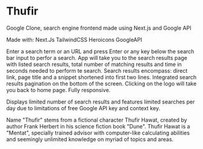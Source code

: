 # Thufir
Google Clone, search engine frontend made using Next.js and Google API

Made with:
  Next.Js
  TailwindCSS
  Heroicons
  GoogleAPI
  
Enter a search term or an URL and press Enter or any key below the search bar input to perfor a search.
App will take you to the search results page with listed search results, total number of matching results and time in seconds needed to perform te search.
Search results encompass: direct link, page title and a snippet shortened into first two lines. 
Integrated search results pagination on the bottom of the screen.
Clicking on the logo will take you back to home page.
Fully responsive.

Displays limited number of search results and features limited searches per day due to limitations of free Google API key and context key. 

Name "Thufir" stems from a fictional character Thufir Hawat, created by author Frank Herbert in his science fiction book "Dune". 
Thufir Hawat is a "Mentat", specially trained advisor with computer-like calculating abilities and seemingly unlimited knowledge on myriad of topics and areas. 
  
